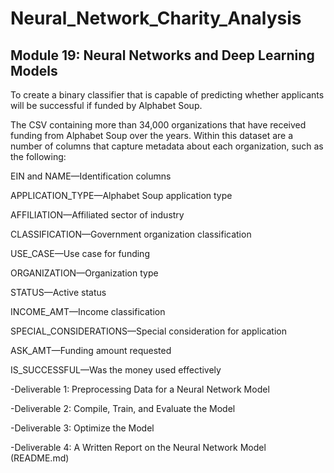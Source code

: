 # Neural_Network_Charity_Analysis
## Module 19: Neural Networks and Deep Learning Models

To create a binary classifier that is capable of predicting whether applicants will be successful if funded by Alphabet Soup. 

The CSV containing more than 34,000 organizations that have received funding from Alphabet Soup over the years. Within this dataset are a number of columns that capture metadata about each organization, such as the following:

EIN and NAME—Identification columns

APPLICATION_TYPE—Alphabet Soup application type

AFFILIATION—Affiliated sector of industry

CLASSIFICATION—Government organization classification

USE_CASE—Use case for funding

ORGANIZATION—Organization type

STATUS—Active status

INCOME_AMT—Income classification

SPECIAL_CONSIDERATIONS—Special consideration for application

ASK_AMT—Funding amount requested

IS_SUCCESSFUL—Was the money used effectively




-Deliverable 1: Preprocessing Data for a Neural Network Model

-Deliverable 2: Compile, Train, and Evaluate the Model

-Deliverable 3: Optimize the Model

-Deliverable 4: A Written Report on the Neural Network Model (README.md)
